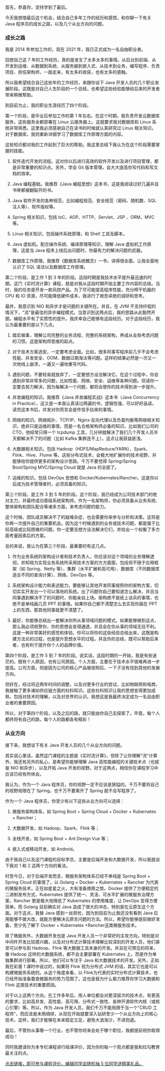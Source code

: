 首先，恭喜你，坚持学到了最后。

今天我想借最后这个机会，结合自己多年工作的经历和感悟，和你聊一下有关 Java 程序员的成长之路，以及几个从业方向的问题。

### 成长之路

我是 2014 年参加工作的，现在 2021 年，我已正式成为一名自由职业者。

回想自己这 7 年的工作经历，真的是发生了太多太多的事情。从后台到前端、从开发到运维、从数据到系统、从服务器到嵌入式、从技术到业务，编写程序、负责项目、担任架构师，一路走来，有太多的收获，也有太多的感触。

所以我希望结合自己这些年的工作经历，来跟你谈下 Java 开发人员的几个职业发展阶段。这既是对自己人生阶段的一个总结，也希望这些经验能够给后来的开发者带来稍微帮助。

到目前为止，我的职业生涯经历了四个阶段。

第一个阶段，是毕业后参加工作的第 1 年左右。在这个时期，我负责开发云数据库服务，这些服务全都部署在 Linux 云服务器上。这就要求我对数据库和 Linux 系统非常熟悉。这里我必须感谢自己在读书的时候就认真研究过 Linux 相关知识。对于数据库，我则重新详细学习了数据库工作原理方面的内容。

这些知识都对我的工作起到了巨大的帮助。我这里总结下我认为在这个阶段需要掌握的技能。

1. 软件迭代开发的流程。这对你以后进行高效的软件开发以及进行项目管理，都是非常重要的知识点。另外，学会 Git 版本管理，会大大提高你写代码和写文档的效率。

2. Java 编程基础。我推荐《Java 编程思想》这本书，这是我阅读过好几遍并且书脊都被翻裂开的书。

3. Java 软件开发的各种规范，比如编程规范、安全规范（密码、随机数、SQL 注入等）、软件版权等。

4. Spring 相关知识，包括 IoC、AOP、HTTP、Servlet、JSP 、ORM、MVC 等。

5. Linux 相关知识，包括操作系统原理，和 Shell 工具及脚本。

6. Java 虚拟机。配合操作系统、编译原理等知识，理解 Java 虚拟机工作原理，这是当 Java 程序上线后出问题时，你最有力的解决问题的武器。

7. 数据库工作原理。我推荐《数据库系统概念》一书，讲得很全面，让我全面地认识了 SQL 语法以及数据库工作原理。

第二个阶段，是工作 1 到 3 年的阶段。这段时期是我技术水平提升最迅速的时期。这门《实时流计算》课程，就是对我从这段时期开始主要工作内容的总结。当时，我的任务是开发一款风控产品。为了尽可能提高程序性能，充分榨干机器的 CPU 和 IO 资源，尽可能降低硬件成本，我进行了艰苦卓绝的调研和思考。

最终，我意识到 NIO 和异步才是问题的关键所在。并且，在 JVM 不支持纤程的情况下，"流"是最佳的异步编程模式。当意识到这两点后，我的思路从此豁然开朗，编程水平有了实质性的提升。我庆幸自己能够有这段经历。对于这段经历，我认为最重要的是以下几点。

1. 踏实做事，理解公司完整的业务流程、完整的系统架构，养成从全局考虑问题的习惯。这是架构师思维的起点。

2. 对于技术方案选型，一定要考虑全面。比如，很多同事写程序前几乎不会考虑性能、并发安全、OOM、数据过期淘汰等问题。这样的结果必然是一次又一次地线上崩溃，一遍又一遍地重写代码。

3. 遇到问题，不要轻易就放弃了，一定要想方设法解决它。在这个过程中，你会遇到非常非常多的问题，比如性能、网络、安全、运维等各种问题。但请你一定要去努力解决，因为每解决一个问题，都将会使你的技术得到进一步提升。

4. 并发编程的知识。我推荐《Java 并发编程实战》这本书（Java Concurrency in Practice），这又是一本我认真读过两遍的书，逻辑性强，可以好好品读。读完这本书后，并发对你而言会是件信手拈来的事情。

5. 网络的知识。网络拓扑、TCP/IP、Nginx 反向代理以及负载均衡等网络相关知识，绝非只是运维的事情，而是一名合格架构师必备的知识。比如我们公司的 CTO，他经常只用一个 tcpdump 工具，几分钟就解决了我们几个开发人员半天都解决不了的问题（比如 Kafka 集群连不上）。这点让我获益匪浅。

6. 大数据相关知识。包括 Hadoop（HDFS/MapReduce/YARN）、Spark、Flink、Hive、Flume 等。这些分布式技术，会极大地扩展你的技术视野，并能够给你提供更多的架构设计思路。千万不要觉得 Spring/Spring Boot/Spring MVC/Spring Cloud 就是 Java 的全部了。

7. 运维的知识。包括 DevOps 思想和 Docker/Kubernates/Rancher。这是你以后成为技术管理者时，必须具备的知识。

第三个阶段，是工作 3 到 5 年的阶段。这个阶段，我已经成为公司技术部门的绝对主力，并最终成功晋级系统架构师。作为一名架构师，你必须具备从业务系统、整体架构和团队配合等诸多方面，来考虑问题的能力。

这个时候，团队成员解决不了的疑难杂症，也会需要你来参与分析和决策。这将是你再一次提升自己的重要机会。因为这个时候遇到的业务或技术问题，都是属于比较高级或比较困难的问题。你一定要去想方设法解决它们，并给出一个权衡了多方面考量因素后的方案。

总的来说，我认为在第三个阶段，最重要的有这几点。

1. 作为业务系统的架构设计者和技术负责人，你应该对这个领域的业务理解透彻，并知晓为实现业务系统所采用技术方案的方方面面，包括但不限于应用框架（如 Spring、Netty 等）、集群（水平扩展和高可用）、数据库（不同数据库适合不同的查询计算）、网络、DevOps 等。

2. 系统架构设计能力和表述能力。要能够让其他开发同事按照你的架构方案，切切实实开发出一个可以落地的系统。出了问题你自己要知道怎么解决，并且当同事遇到解决不了的问题时，你能亲自上场。架构绝不是纸上谈兵的事情，也绝不是单纯画几页 PPT 的事情。如果你自己都不清楚怎么去实现你画在 PPT 上的东西，那其他同事就更不清楚了。

3. 最好，你能够总结出一套解决你所从事领域问题的模式。如果能够做到这点，那么我必须祝贺你，你的思想会变得通透，并且会在你从事的领域无往不利。这是一种非常美好的感觉和体验。你可以将你的这些经验总结出来，这既是构建方法论的过程，也是提升思想水平的过程。并且你的总结，既可以帮助后来者，也有利于提升你个人的品牌价值。

第四个阶段，是工作 5 到 7 年的阶段。说实话，这段时期的一开始，我是有些迷茫的。既有个人原因，也有公司原因。个人方面，主要在于技术水平很难再进一步提高。公司方面，则是因为公司的核心产品被收购后，一下子没有找到其他的发展方向。

但好在，经过将近两年时间的调整，以及对更多行业的尝试，比如物联网和电商，我接触了更多诸如供应链方面的社科知识。这些社科知识让我的思想变得更加成熟，包括对技术的理解，以及对世界的认识。我想这是我最终决定成为一名自由职业者的重要原因。

所以，对于第四个阶段，以及之后的路，就只能由你自己去探索了。毕竟，每个人都终将有自己的路，每个人的路都各有精彩！

### 从业方向

接下来，我想谈下有关 Java 开发人员的几个从业方向的问题。

其实说心里话，虽然这门课程的主题是《实时流计算》，但除了让你理解"流"计算外，我还有另外的私心，是希望你能够理解 Java 高性能编程的关键技术点（也就是 NIO 和异步），以及开拓 Java 开发的视野。对于这两点，相信你在课程学习中应该已经有所体会。

我认为，作为一个 Java 程序员，你的视野一定不应该是狭隘的。千万不要将自己的视野局限在了 Spring，也千万不要离开了 Spring 就不会写程序了。

作为一个 Java 程序员，你至少有以下这些从业方向可以选择：

1. 微服务架构体系，如 Spring Boot + Spring Cloud + Docker + Kubernates + Rancher；

2. 大数据开发，如 Hadoop、Spark、Flink 等；

3. 全栈开发，如 Spring Boot + Ant Design Vue 等；

4. 嵌入式或移动开发，如 Android。

由于我自己以及这门课程的目标学员，主要是后端开发和大数据开发，所以我就谈下我对 1 和 2 这两个方向的看法。

时至今日，对于后端开发而言，微服务架构体系已经不单纯是 Spring Boot + Spring Cloud 的事情了。以 Golang + Docker + Kubernates + Rancher 为代表的微服务技术，正在如星星之火，大有准备燎原之势。Docker 提供了方便稳定的二进制发布方式，Kubernates 提供了统一、灵活、可水平扩展的微服务治理方案，Rancher 更是极大地降低了 Kubernates 的使用难度，让 DevOps 变得方便简单。而 Golang 目前确实对 Java 造成了很大的冲击，特别是在云原生这个方面。对于这点，我替 Java 感到一丝担忧，因为到目前为止我还没有看到 Java 应用能够不做大改，就能方便解决云原生问题的方法。所以，希望你能够提前做好准备，至少先了解下 Docker + Kubernates +Rancher这类微服务技术。

除了微服务外，大数据开发也是 Java 开发人员一个非常好的主攻方向。特别是对中间件开发比较感兴趣，以及对分布式计算技术理解比较深刻的开发人员，他们甚至可以参与到 Hadoop、Flink 等大数据工具本身的开发。并且在可预见的将来，像 Hadoop 这样的大数据系统，都不会主要部署在 Kubernates 上，而是作为单独集群进行部署。所以，他们可以专注于 Java 和大数据技术的开发。另外，正如我在彩蛋 1 课时中说过的，如果将 Flink 视为分布式 JVM 的话，其实它也是可以构建微服务系统的。从这个角度来看，以 Flink为代表的实时分布式计算技术，也已经开始准备蚕食微服务的势力范围了。这也是我为什么极力推荐你学习大数据和 Flink 这类技术的重要原因。

对于以上这两个方向，在工作多年后，用人单位都会对更深层次的技术点，有更高的要求，比如高并发、高性能、高可用、分布式一致性、各种开源软件内核（或核心引擎）等。所以，作为 Java 开发人员，我们千万不能局限于当一个"CRUD 工程师"，而应该是未雨绸缪，从现在开始就要深入钻研至少一个从业方向上的核心技术。这样，我们才能够在未来稳定立足，避免大浪淘沙，不进则退。

最后，不管你从事哪一个行业，也不管你将来会处于哪个职位，我都提前祝你取得成功！

同时我邀请你为本专栏课程进行结课评价，因为你的每一个观点都是我和拉勾教育最关注的点。

[点击链接，即可参与课程评价，编辑同学会随机抽 5 位同学送精美礼品。](https://wj.qq.com/s2/8191327/150e/?fileGuid=xxQTRXtVcqtHK6j8)
